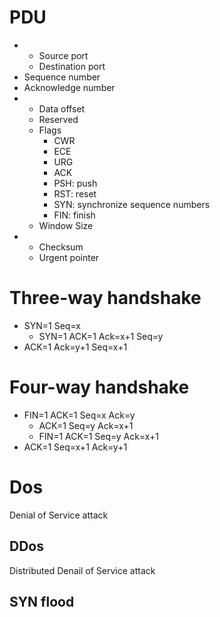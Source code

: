 # PDU

- 
  - Source port
  - Destination port
- Sequence number
- Acknowledge number
- 
  - Data offset
  - Reserved
  - Flags
    - CWR
    - ECE
    - URG
    - ACK
    - PSH: push
    - RST: reset
    - SYN: synchronize sequence numbers
    - FIN: finish
  - Window Size
- 
  - Checksum
  - Urgent pointer



# Three-way handshake

- SYN=1 Seq=x
  - SYN=1 ACK=1  Ack=x+1 Seq=y
- ACK=1 Ack=y+1 Seq=x+1



# Four-way handshake

- FIN=1 ACK=1 Seq=x  Ack=y
  - ACK=1 Seq=y Ack=x+1
  - FIN=1  ACK=1 Seq=y Ack=x+1
- ACK=1 Seq=x+1 Ack=y+1

# Dos

Denial of Service attack

## DDos

Distributed Denail of Service attack



## SYN flood



